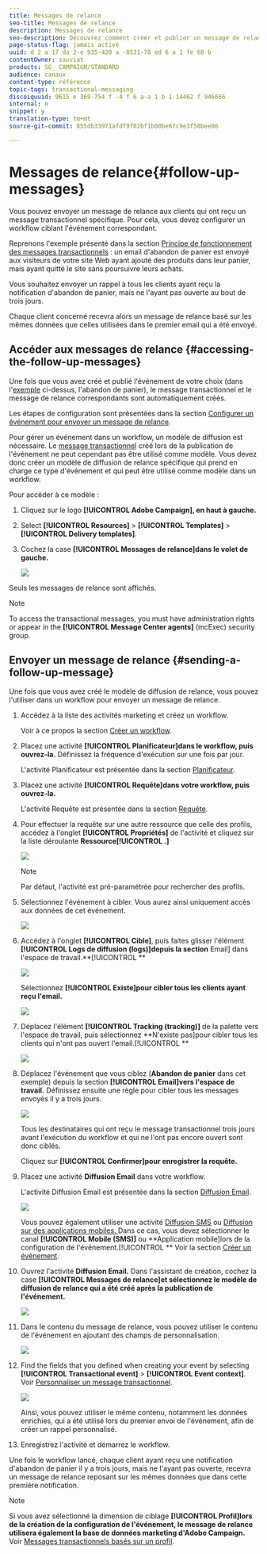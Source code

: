 ```yaml
---
title: Messages de relance
seo-title: Messages de relance
description: Messages de relance
seo-description: Découvrez comment créer et publier un message de relance.
page-status-flag: jamais activé
uuid: d 2 a 17 da 2-e 935-420 a -8531-78 ed 6 a 1 fe 68 b
contentOwner: sauviat
products: SG_ CAMPAIGN/STANDARD
audience: canaux
content-type: référence
topic-tags: transactional-messaging
discoiquuid: 9615 e 369-754 f -4 f 6 a-a 1 b 1-14462 f 946666
internal: n
snippet: y
translation-type: tm+mt
source-git-commit: 855db33971afdf9f02bf1b00be67c9e3f50bee06

---
```



# Messages de relance{#follow-up-messages}

Vous pouvez envoyer un message de relance aux clients qui ont reçu un message transactionnel spécifique. Pour cela, vous devez configurer un workflow ciblant l'événement correspondant.

Reprenons l'exemple présenté dans la section [Principe de fonctionnement des messages transactionnels](../../channels/using/about-transactional-messaging.md#transactional-messaging-operating-principle) : un email d'abandon de panier est envoyé aux visiteurs de votre site Web ayant ajouté des produits dans leur panier, mais ayant quitté le site sans poursuivre leurs achats.

Vous souhaitez envoyer un rappel à tous les clients ayant reçu la notification d'abandon de panier, mais ne l'ayant pas ouverte au bout de trois jours.

Chaque client concerné recevra alors un message de relance basé sur les mêmes données que celles utilisées dans le premier email qui a été envoyé.

## Accéder aux messages de relance {#accessing-the-follow-up-messages}

Une fois que vous avez créé et publié l'événement de votre choix (dans l'[exemple](../../channels/using/about-transactional-messaging.md#transactional-messaging-operating-principle) ci-dessus, l'abandon de panier), le message transactionnel et le message de relance correspondants sont automatiquement créés.

Les étapes de configuration sont présentées dans la section [Configurer un événement pour envoyer un message de relance](../../administration/using/configuring-transactional-messaging.md#use-case--configuring-an-event-to-send-a-transactional-message).

Pour gérer un événement dans un workflow, un modèle de diffusion est nécessaire. Le [message transactionnel](../../channels/using/event-transactional-messages.md) créé lors de la publication de l'événement ne peut cependant pas être utilisé comme modèle. Vous devez donc créer un modèle de diffusion de relance spécifique qui prend en charge ce type d'événement et qui peut être utilisé comme modèle dans un workflow.

Pour accéder à ce modèle :

1. Cliquez sur le logo **[!UICONTROL Adobe Campaign], en haut à gauche.**
1. Select **[!UICONTROL Resources]** &gt; **[!UICONTROL Templates]** &gt; **[!UICONTROL Delivery templates]**.
1. Cochez la case **[!UICONTROL Messages de relance]dans le volet de gauche.**

   ![](assets/message-center_follow-up-search.png)

Seuls les messages de relance sont affichés.

>[!NOTE]
>
>To access the transactional messages, you must have administration rights or appear in the **[!UICONTROL Message Center agents]** (mcExec) security group.

## Envoyer un message de relance {#sending-a-follow-up-message}

Une fois que vous avez créé le modèle de diffusion de relance, vous pouvez l'utiliser dans un workflow pour envoyer un message de relance.

1. Accédez à la liste des activités marketing et créez un workflow.

   Voir à ce propos la section [Créer un workflow](../../automating/using/building-a-workflow.md#creating-a-workflow).

1. Placez une activité **[!UICONTROL Planificateur]dans le workflow, puis ouvrez-la.** Définissez la fréquence d'exécution sur une fois par jour.

   L'activité Planificateur est présentée dans la section [Planificateur](../../automating/using/scheduler.md).

1. Placez une activité **[!UICONTROL Requête]dans votre workflow, puis ouvrez-la.**

   L'activité Requête est présentée dans la section [Requête](../../automating/using/query.md).

1. Pour effectuer la requête sur une autre ressource que celle des profils, accédez à l'onglet **[!UICONTROL Propriétés]** de l'activité et cliquez sur la liste déroulante **Ressource[!UICONTROL .]**

   ![](assets/message-center_follow-up-query-properties.png)

   >[!NOTE]
   >
   >Par défaut, l'activité est pré-paramétrée pour rechercher des profils.

1. Sélectionnez l'événement à cibler. Vous aurez ainsi uniquement accès aux données de cet événement.

   ![](assets/message-center_follow-up-query-resource.png)

1. Accédez à l'onglet **[!UICONTROL Cible]**, puis faites glisser l'élément **[!UICONTROL Logs de diffusion (logs)]depuis la section** Email] dans l'espace de travail.**[!UICONTROL **

   ![](assets/message-center_follow-up-delivery-logs.png)

   Sélectionnez **[!UICONTROL Existe]pour cibler tous les clients ayant reçu l'email.**

   ![](assets/message-center_follow-up-delivery-logs-exists.png)

1. Déplacez l'élément **[!UICONTROL Tracking (tracking)]** de la palette vers l'espace de travail, puis sélectionnez **N'existe pas]pour cibler tous les clients qui n'ont pas ouvert l'email.[!UICONTROL **

   ![](assets/message-center_follow-up-delivery-and-tracking-logs.png)

1. Déplacez l'événement que vous ciblez (**Abandon de panier** dans cet exemple) depuis la section **[!UICONTROL Email]vers l'espace de travail.** Définissez ensuite une règle pour cibler tous les messages envoyés il y a trois jours.

   ![](assets/message-center_follow-up-created.png)

   Tous les destinataires qui ont reçu le message transactionnel trois jours avant l'exécution du workflow et qui ne l'ont pas encore ouvert sont donc ciblés.

   Cliquez sur **[!UICONTROL Confirmer]pour enregistrer la requête.**

1. Placez une activité **Diffusion Email** dans votre workflow.

   L'activité Diffusion Email est présentée dans la section [Diffusion Email](../../automating/using/email-delivery.md).

   ![](assets/message-center_follow-up-workflow.png)

   Vous pouvez également utiliser une activité [Diffusion SMS](../../automating/using/sms-delivery.md) ou [Diffusion sur des applications mobiles. ](../../automating/using/push-notification-delivery.md) Dans ce cas, vous devez sélectionner le canal **[!UICONTROL Mobile (SMS)]** ou **Application mobile]lors de la configuration de l'événement.[!UICONTROL ** Voir la section [Créer un événement](../../administration/using/configuring-transactional-messaging.md#creating-an-event).

1. Ouvrez l'activité **Diffusion Email.** Dans l'assistant de création, cochez la case **[!UICONTROL Messages de relance]et sélectionnez le modèle de diffusion de relance qui a été créé après la publication de l'événement.**

   ![](assets/message-center_follow-up-template.png)

1. Dans le contenu du message de relance, vous pouvez utiliser le contenu de l'événement en ajoutant des champs de personnalisation.

   ![](assets/message-center_follow-up-content.png)

1. Find the fields that you defined when creating your event by selecting **[!UICONTROL Transactional event]** &gt; **[!UICONTROL Event context]**. Voir [Personnaliser un message transactionnel](../../channels/using/event-transactional-messages.md#personalizing-a-transactional-message).

   ![](assets/message-center_follow-up-personalization.png)

   Ainsi, vous pouvez utiliser le même contenu, notamment les données enrichies, qui a été utilisé lors du premier envoi de l'événement, afin de créer un rappel personnalisé.

1. Enregistrez l'activité et démarrez le workflow.

Une fois le workflow lancé, chaque client ayant reçu une notification d'abandon de panier il y a trois jours, mais ne l'ayant pas ouverte, recevra un message de relance reposant sur les mêmes données que dans cette première notification.

>[!NOTE]
>
>Si vous avez sélectionné la dimension de ciblage **[!UICONTROL Profil]lors de la création de la configuration de l'événement, le message de relance utilisera également la base de données marketing d'Adobe Campaign.** Voir [Messages transactionnels basés sur un profil](../../channels/using/profile-transactional-messages.md).


